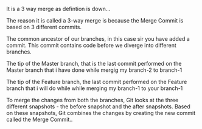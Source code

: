 It is a 3 way merge as defintion is down...


The reason it is called a 3-way merge is because the Merge Commit is based on 3 different commits.

The common ancestor of our branches, in this case sir you have added a commit. This commit contains code before we diverge into different branches.

The tip of the Master branch, that is the last commit performed on the Master branch that i have done while mergig my branch-2 to branch-1

The tip of the Feature branch, the last commit performed on the Feature branch that i will do while while merging my branch-1 to your branch-1

To merge the changes from both the branches, Git looks at the three different snapshots - the before snapshot and the after snapshots. Based on these snapshots, Git combines the changes by creating the new commit called the Merge Commit..